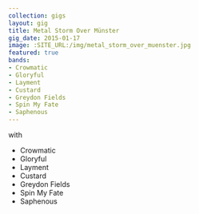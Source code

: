 ```yaml
---
collection: gigs
layout: gig
title: Metal Storm Over Münster
gig_date: 2015-01-17
image: :SITE_URL:/img/metal_storm_over_muenster.jpg
featured: true
bands:
- Crowmatic 
- Gloryful 
- Layment 
- Custard 
- Greydon Fields 
- Spin My Fate 
- Saphenous
---
```


with
- Crowmatic
- Gloryful
- Layment
- Custard
- Greydon Fields
- Spin My Fate
- Saphenous
